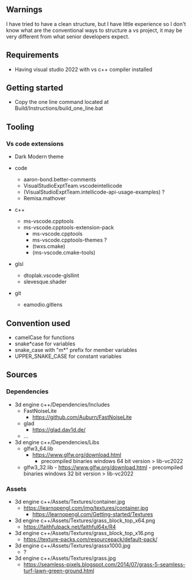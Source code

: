 ## Warnings

I have tried to have a clean structure, but I have little experience so I don't know what are the conventional ways to structure a vs project, it may be very different from what senior developers expect.

## Requirements

- Having visual studio 2022 with vs c++ compiler installed

## Getting started

- Copy the one line command located at Build/Instructions/build_one_line.bat

## Tooling

### Vs code extensions

- Dark Modern theme

- code
  - aaron-bond.better-comments
  - VisualStudioExptTeam.vscodeintellicode
  - (VisualStudioExptTeam.intellicode-api-usage-examples) ?
  - Remisa.mathover
- c++
  - ms-vscode.cpptools
  - ms-vscode.cpptools-extension-pack
    - ms-vscode.cpptools
    - ms-vscode.cpptools-themes ?
    - (twxs.cmake)
    - (ms-vscode.cmake-tools)
- glsl
  - dtoplak.vscode-glsllint
  - slevesque.shader
- git
  - eamodio.gitlens

## Convention used

- camelCase for functions
- snake*case for variables
- snake_case with "m*" prefix for member variables
- UPPER_SNAKE_CASE for constant variables

## Sources

### Dependencies

- 3d engine c++/Dependencies/Includes
  - FastNoiseLite
    - https://github.com/Auburn/FastNoiseLite
  - glad
    - https://glad.dav1d.de/
  - ...
- 3d engine c++/Dependencies/Libs
  - glfw3_64.lib
    - https://www.glfw.org/download.html
      - precompiled binaries windows 64 bit version > lib-vc2022
  - glfw3_32.lib - https://www.glfw.org/download.html - precompiled binaries windows 32 bit version > lib-vc2022

### Assets

- 3d engine c++/Assets/Textures/container.jpg
  - https://learnopengl.com/img/textures/container.jpg
    - https://learnopengl.com/Getting-started/Textures
- 3d engine c++/Assets/Textures/grass_block_top_x64.png
  - https://faithfulpack.net/faithful64x/R4
- 3d engine c++/Assets/Textures/grass_block_top_x16.png
  - https://texture-packs.com/resourcepack/default-pack/
- 3d engine c++/Assets/Textures/grassx1000.jpg
  - ?
- 3d engine c++/Assets/Textures/grass.jpg
  - https://seamless-pixels.blogspot.com/2014/07/grass-5-seamless-turf-lawn-green-ground.html
